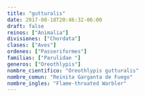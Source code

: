 ```yaml
---
title: "gutturalis"
date: 2017-08-18T20:46:32-06:00
draft: false
reinos: ["Animalia"]
divisiones: ["Chordata"]
clases: ["Aves"]
ordenes: ["Passeriformes"]
familias: ["Parulidae "]
generos: ["Oreothlypis"]
nombre_cientifico: "Oreothlypis gutturalis"
nombre_comun: "Reinita Garganta de Fuego"
nombre_ingles: "Flame-throated Warbler"
---
```

